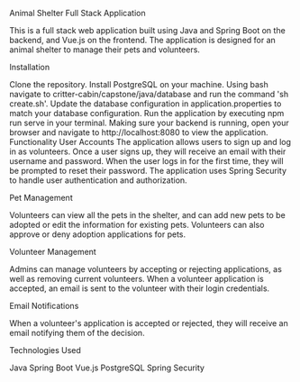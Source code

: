 Animal Shelter Full Stack Application

This is a full stack web application built using Java and Spring Boot on the backend, and Vue.js on the frontend. The application is designed for an animal shelter to manage their pets and volunteers.

Installation

Clone the repository.
Install PostgreSQL on your machine.
Using bash navigate to critter-cabin/capstone/java/database and run the command 'sh create.sh'.
Update the database configuration in application.properties to match your database configuration.
Run the application by executing npm run serve in your terminal.
Making sure your backend is running, open your browser and navigate to http://localhost:8080 to view the application.
Functionality
User Accounts
The application allows users to sign up and log in as volunteers. Once a user signs up, they will receive an email with their username and password. When the user logs in for the first time, they will be prompted to reset their password. The application uses Spring Security to handle user authentication and authorization.

Pet Management

Volunteers can view all the pets in the shelter, and can add new pets to be adopted or edit the information for existing pets. Volunteers can also approve or deny adoption applications for pets.

Volunteer Management

Admins can manage volunteers by accepting or rejecting applications, as well as removing current volunteers. When a volunteer application is accepted, an email is sent to the volunteer with their login credentials.

Email Notifications

When a volunteer's application is accepted or rejected, they will receive an email notifying them of the decision.

Technologies Used

Java
Spring Boot
Vue.js
PostgreSQL
Spring Security

